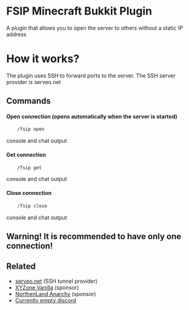 # FSIP Minecraft Bukkit Plugin

 A plugin that allows you to open the server to others without a static IP address


# How it works?

 The plugin uses SSH to forward ports to the server. The SSH server provider is serveo.net
## Commands

#### Open connection (opens automatically when the server is started)

```cmd
    /fsip open
```
console and chat output

#### Get connection

```cmd
    /fsip get
```
console and chat output

#### Close connection

```cmd
    /fsip close
```
console and chat output

## Warning! It is recommended to have only one connection!


## Related

- [serveo.net](https://serveo.net/) (SSH tunnel provider)
- [XYZone Vanilla](https://xyz1.ru) (sponsor)
- [NorthenLand Anarchy](https://nland.su) (sponsor)
- [Currently empty discord](https://discord.gg/fDBNJUnvWX)
